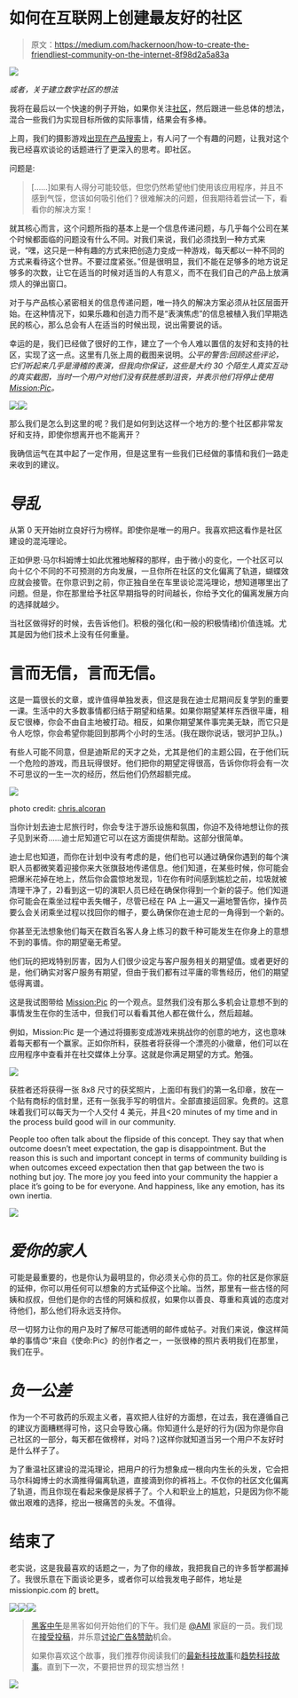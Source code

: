 # 如何在互联网上创建最友好的社区

> 原文：<https://medium.com/hackernoon/how-to-create-the-friendliest-community-on-the-internet-8f98d2a5a83a>

![](img/40de645a833ea466948f40c0f27620c4.png)

*或者，关于建立数字社区的想法*

我将在最后以一个快速的例子开始，如果你关注[社区](https://hackernoon.com/tagged/community)，然后跟进一些总体的想法，混合一些我们为实现目标所做的实际事情，结果会有多棒。

上周，我们的摄影游戏[出现在产品搜索](https://www.producthunt.com/posts/mission-pic-3-0)上，有人问了一个有趣的问题，让我对这个我已经喜欢谈论的话题进行了更深入的思考。即社区。

问题是:

> [……]如果有人得分可能较低，但您仍然希望他们使用该应用程序，并且不感到气馁，您该如何吸引他们？很难解决的问题，但我期待着尝试一下，看看你的解决方案！

就其核心而言，这个问题所指的基本上是一个信息传递问题，与几乎每个公司在某个时候都面临的问题没有什么不同。对我们来说，我们必须找到一种方式来说，“嘿，这只是一种有趣的方式来把创造力变成一种游戏，每天都以一种不同的方式来看待这个世界。不要过度紧张。”但是很明显，我们不能在足够多的地方说足够多的次数，让它在适当的时候对适当的人有意义，而不在我们自己的产品上放满烦人的弹出窗口。

对于与产品核心紧密相关的信息传递问题，唯一持久的解决方案必须从社区层面开始。在这种情况下，如果乐趣和创造力而不是“表演焦虑”的信息被植入我们早期选民的核心，那么总会有人在适当的时候出现，说出需要说的话。

幸运的是，我们已经做了很好的工作，建立了一个令人难以置信的友好和支持的社区，实现了这一点。这里有几张上周的截图来说明。*公平的警告:回顾这些评论，它们听起来几乎是滑稽的表演，但我向你保证，这些是大约 30 个陌生人真实互动的真实截图，当时一个用户对他们没有获胜感到沮丧，并表示他们将停止使用*[*Mission:Pic*](http://missionpic.com/app)*。*

![](img/2a6c72ac885b7a59cd48d138d7c9a088.png)![](img/17c0db2e09e24a6a1765c3e416466dbd.png)

那么我们是怎么到这里的呢？我们是如何到达这样一个地方的:整个社区都非常友好和支持，即使你想离开也不能离开？

我确信运气在其中起了一定作用，但是这里有一些我们已经做的事情和我们一路走来收到的建议。

# *导乱*

从第 0 天开始树立良好行为榜样。即使你是唯一的用户。我喜欢把这看作是社区建设的混沌理论。

正如伊恩·马尔科姆博士如此优雅地解释的那样，由于微小的变化，一个社区可以向十亿个不同的不可预测的方向发展，一旦你所在社区的文化偏离了轨道，蝴蝶效应就会接管。在你意识到之前，你正独自坐在车里谈论混沌理论，想知道哪里出了问题。但是，你在那里给予社区早期指导的时间越长，你给予文化的偏离发展方向的选择就越少。

当社区做得好的时候，去告诉他们。积极的强化(和一般的积极情绪)价值连城。尤其是因为他们技术上没有任何重量。

# 言而无信，言而无信。

这是一篇很长的文章，或许值得单独发表，但这是我在迪士尼期间反复学到的重要一课。生活中的大多数事情都归结于期望和结果。如果你期望某样东西很平庸，相反它很棒，你会不由自主地被打动。相反，如果你期望某件事完美无缺，而它只是令人吃惊，你会希望你能回到那两个小时的生活。(我在跟你说话，银河护卫队。)

有些人可能不同意，但是迪斯尼的天才之处，尤其是他们的主题公园，在于他们玩一个危险的游戏，而且玩得很好。他们把你的期望定得很高，告诉你你将会有一次不可思议的一生一次的经历，然后他们仍然超额完成。

![](img/095d2f112b5203745da8359aae2080a0.png)

photo credit: [chris.alcoran](https://www.flickr.com/photos/alc_chris/)

当你计划去迪士尼旅行时，你会专注于游乐设施和氛围，你迫不及待地想让你的孩子见到米奇……迪士尼知道它可以在这方面提供帮助。这部分很简单。

迪士尼也知道，而你在计划中没有考虑的是，他们也可以通过确保你遇到的每个演职人员都微笑着迎接你来大张旗鼓地传递信息。他们知道，在某些时候，你可能会把爆米花掉在地上，然后你会震惊地发现，1)在你有时间感到尴尬之前，垃圾就被清理干净了，2)看到这一切的演职人员已经在确保你得到一个新的袋子。他们知道你可能会在乘坐过程中丢失帽子，尽管已经在 PA 上一遍又一遍地警告你，操作员要么会关闭乘坐过程以找回你的帽子，要么确保你在迪士尼的一角得到一个新的。

你甚至无法想象他们每天在数百名客人身上练习的数千种可能发生在你身上的意想不到的事情。你的期望毫无希望。

他们玩的把戏特别厉害，因为人们很少设定与客户服务相关的期望值。或者更好的是，他们确实对客户服务有期望，但由于我们都有过平庸的零售经历，他们的期望低得离谱。

这是我试图带给 [Mission:Pic](http://missionpic.com/app) 的一个观点。显然我们没有那么多机会让意想不到的事情发生在你的生活中，但我们可以看看其他人都在做什么，然后超越。

例如，Mission:Pic 是一个通过将摄影变成游戏来挑战你的创意的地方，这也意味着每天都有一个赢家。正如你所料，获胜者将获得一个漂亮的小徽章，他们可以在应用程序中查看并在社交媒体上分享。这就是你满足期望的方式。勉强。

![](img/0be265f60255e0e908369d5dbbcf187b.png)

获胜者还将获得一张 8x8 尺寸的获奖照片，上面印有我们的第一名印章，放在一个贴有商标的信封里，还有一张我手写的明信片。全部直接运回家。免费的。这意味着我们可以每天为一个人交付 4 美元，并且<20 minutes of my time and in the process build good will in our community.

People too often talk about the flipside of this concept. They say that when outcome doesn’t meet expectation, the gap is disappointment. But the reason this is such and important concept in terms of community building is when outcomes exceed expectation then that gap between the two is nothing but joy. The more joy you feed into your community the happier a place it’s going to be for everyone. And happiness, like any emotion, has its own inertia.

![](img/ac3fa04a85e526dd69dda359fc9a8bd4.png)

# *爱你的家人*

可能是最重要的，也是你认为最明显的，你必须关心你的员工。你的社区是你家庭的延伸，你可以用任何可以想象的方式延伸这个比喻。当然，那里有一些古怪的阿姨和叔叔，但他们是你的古怪的阿姨和叔叔，如果你以善良、尊重和真诚的态度对待他们，那么他们将永远支持你。

尽一切努力让你的用户及时了解尽可能透明的邮件或帖子。对我们来说，像这样简单的事情😍“来自《使命:Pic》的创作者之一，一张很棒的照片表明我们在那里，我们在乎。

# *负一公差*

作为一个不可救药的乐观主义者，喜欢把人往好的方面想，在过去，我在遵循自己的建议方面糟糕得可怜，这只会导致心痛。你知道什么是好的行为(因为你是你自己社区的一部分，每天都在做榜样，对吗？)这样你就知道当另一个用户不友好时是什么样子了。

为了重温社区建设的混沌理论，把用户的行为想象成一根向内生长的头发，它会把马尔科姆博士的水滴推得偏离轨道，直接滴到你的裤裆上。不仅你的社区文化偏离了轨道，而且你现在看起来像是尿裤子了。个人和职业上的尴尬，只是因为你不能做出艰难的选择，挖出一根痛苦的头发。不值得。

# 结束了

老实说，这是我最喜欢的话题之一，为了你的缘故，我把我自己的许多哲学都漏掉了。我很乐意在下面谈论更多，或者你可以给我发电子邮件，地址是 missionpic.com 的 brett。

[![](img/50ef4044ecd4e250b5d50f368b775d38.png)](http://bit.ly/HackernoonFB)[![](img/979d9a46439d5aebbdcdca574e21dc81.png)](https://goo.gl/k7XYbx)[![](img/2930ba6bd2c12218fdbbf7e02c8746ff.png)](https://goo.gl/4ofytp)

> [黑客中午](http://bit.ly/Hackernoon)是黑客如何开始他们的下午。我们是 [@AMI](http://bit.ly/atAMIatAMI) 家庭的一员。我们现在[接受投稿](http://bit.ly/hackernoonsubmission)，并乐意[讨论广告&赞助](mailto:partners@amipublications.com)机会。
> 
> 如果你喜欢这个故事，我们推荐你阅读我们的[最新科技故事](http://bit.ly/hackernoonlatestt)和[趋势科技故事](https://hackernoon.com/trending)。直到下一次，不要把世界的现实想当然！

![](img/be0ca55ba73a573dce11effb2ee80d56.png)